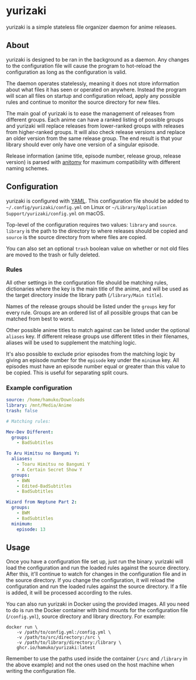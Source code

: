 # yurizaki

yurizaki is a simple stateless file organizer daemon for anime releases.

## About

yurizaki is designed to be ran in the background as a daemon. Any changes to the configuration file will cause the program to hot-reload the configuration as long as the configuration is valid.

The daemon operates statelessly, meaning it does not store information about what files it has seen or operated on anywhere. Instead the program will scan all files on startup and configuration reload, apply any possible rules and continue to monitor the source directory for new files.

The main goal of yurizaki is to ease the management of releases from different groups. Each anime can have a ranked listing of possible groups and yurizaki will replace releases from lower-ranked groups with releases from higher-ranked groups. It will also check release versions and replace an older version from the same release group. The end result is that your library should ever only have one version of a singular episode.

Release information (anime title, episode number, release group, release version) is parsed with [anitomy](https://github.com/erengy/anitomy) for maximum compatibility with different naming schemes.

## Configuration

yurizaki is configured with [YAML](https://en.wikipedia.org/wiki/YAML). This configuration file should be added to `~/.config/yurizaki/config.yml` on Linux or `~/Library/Application Support/yurizaki/config.yml` on macOS.

Top-level of the configuration requires two values: `library` and `source`. `library` is the path to the directory to where releases should be copied and `source` is the source directory from where files are copied.

You can also set an optional `trash` boolean value on whether or not old files are moved to the trash or fully deleted.

### Rules

All other settings in the configuration file should be matching rules, dictionaries where the key is the main title of the anime, and will be used as the target directory inside the library path (`/library/Main title`).

Names of the release groups should be listed under the `groups` key for every rule. Groups are an ordered list of all possible groups that can be matched from best to worst.

Other possible anime titles to match against can be listed under the optional `aliases` key. If different release groups use different titles in their filenames, aliases will be used to supplement the matching logic.

It's also possible to exclude prior episodes from the matching logic by giving an episode number for the `episode` key under the `minimum` key. All episodes must have an episode number equal or greater than this value to be copied. This is useful for separating split cours.

### Example configuration

```yaml
source: /home/hamuko/Downloads
library: /mnt/Media/Anime
trash: false

# Matching rules:

Mev-Dev Different:
  groups:
    - BadSubtitles

To Aru Himitsu no Bangumi Y:
  aliases:
    - Toaru Himitsu no Bangumi Y
    - A Certain Secret Show Y
  groups:
    - BWN
    - Edited-BadSubtitles
    - BadSubtitles

Wizard from Neptune Part 2:
  groups:
    - BWM
    - BadSubtitles
  minimum:
    episode: 13
```

## Usage

Once you have a configuration file set up, just run the binary. yurizaki will load the configuration and run the loaded rules against the source directory. After this, it'll continue to watch for changes in the configuration file and in the source directory. If you change the configuration, it will reload the configuration and run the loaded rules against the source directory. If a file is added, it will be processed according to the rules.

You can also run yurizaki in Docker using the provided images. All you need to do is run the Docker container with bind mounts for the configuration file (`/config.yml`), source directory and library directory. For example:

```shell
docker run \
    -v /path/to/config.yml:/config.yml \
    -v /path/to/src/directory:/src \
    -v /path/to/library/directory:/library \
    ghcr.io/hamuko/yurizaki:latest
```

Remember to use the paths used inside the container (`/src` and `/library` in the above example) and not the ones used on the host machine when writing the configuration file.
